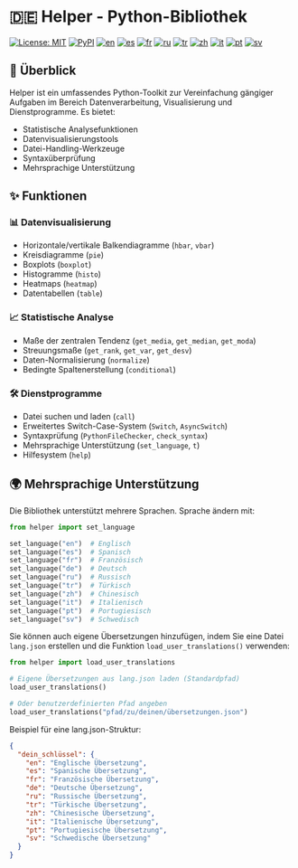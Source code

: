 # 🇩🇪 Helper - Python-Bibliothek

[![License: MIT](https://img.shields.io/badge/License-MIT-yellow.svg)](LICENSE)
[![PyPI](https://img.shields.io/pypi/v/pyhelper-tools-jbhm?style=for-the-badge&label=PyPI&color=blue)](https://pypi.org/project/pyhelper-tools-jbhm/)
[![en](https://img.shields.io/badge/lang-en-red.svg)](README.md)
[![es](https://img.shields.io/badge/lang-es-yellow.svg)](README.es.md)
[![fr](https://img.shields.io/badge/lang-fr-blue.svg)](README.fr.md)
[![ru](https://img.shields.io/badge/lang-ru-purple.svg)](README.ru.md)
[![tr](https://img.shields.io/badge/lang-tr-orange.svg)](README.tr.md)
[![zh](https://img.shields.io/badge/lang-zh-black.svg)](README.zh.md)
[![it](https://img.shields.io/badge/lang-it-lightgrey.svg)](README.it.md)
[![pt](https://img.shields.io/badge/lang-pt-brightgreen.svg)](README.pt.md)
[![sv](https://img.shields.io/badge/lang-sv-blue.svg)](README.sv.md)

## 📖 Überblick

Helper ist ein umfassendes Python-Toolkit zur Vereinfachung gängiger Aufgaben im Bereich Datenverarbeitung, Visualisierung und Dienstprogramme. Es bietet:

- Statistische Analysefunktionen
- Datenvisualisierungstools
- Datei-Handling-Werkzeuge
- Syntaxüberprüfung
- Mehrsprachige Unterstützung

## ✨ Funktionen

### 📊 Datenvisualisierung

- Horizontale/vertikale Balkendiagramme (`hbar`, `vbar`)
- Kreisdiagramme (`pie`)
- Boxplots (`boxplot`)
- Histogramme (`histo`)
- Heatmaps (`heatmap`)
- Datentabellen (`table`)

### 📈 Statistische Analyse

- Maße der zentralen Tendenz (`get_media`, `get_median`, `get_moda`)
- Streuungsmaße (`get_rank`, `get_var`, `get_desv`)
- Daten-Normalisierung (`normalize`)
- Bedingte Spaltenerstellung (`conditional`)

### 🛠 Dienstprogramme

- Datei suchen und laden (`call`)
- Erweitertes Switch-Case-System (`Switch`, `AsyncSwitch`)
- Syntaxprüfung (`PythonFileChecker`, `check_syntax`)
- Mehrsprachige Unterstützung (`set_language`, `t`)
- Hilfesystem (`help`)

## 🌍 Mehrsprachige Unterstützung

Die Bibliothek unterstützt mehrere Sprachen. Sprache ändern mit:

```python
from helper import set_language

set_language("en")  # Englisch
set_language("es")  # Spanisch
set_language("fr")  # Französisch
set_language("de")  # Deutsch
set_language("ru")  # Russisch
set_language("tr")  # Türkisch
set_language("zh")  # Chinesisch
set_language("it")  # Italienisch
set_language("pt")  # Portugiesisch
set_language("sv")  # Schwedisch
```

Sie können auch eigene Übersetzungen hinzufügen, indem Sie eine Datei `lang.json` erstellen und die Funktion `load_user_translations()` verwenden:

```python
from helper import load_user_translations

# Eigene Übersetzungen aus lang.json laden (Standardpfad)
load_user_translations()

# Oder benutzerdefinierten Pfad angeben
load_user_translations("pfad/zu/deinen/übersetzungen.json")
```

Beispiel für eine lang.json-Struktur:

```json
{
  "dein_schlüssel": {
    "en": "Englische Übersetzung",
    "es": "Spanische Übersetzung",
    "fr": "Französische Übersetzung",
    "de": "Deutsche Übersetzung",
    "ru": "Russische Übersetzung",
    "tr": "Türkische Übersetzung",
    "zh": "Chinesische Übersetzung",
    "it": "Italienische Übersetzung",
    "pt": "Portugiesische Übersetzung",
    "sv": "Schwedische Übersetzung"
  }
}
```
